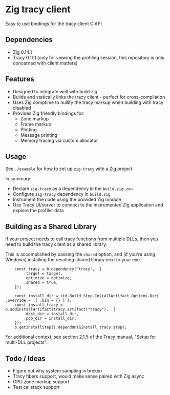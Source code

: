 # Zig tracy client
Easy to use bindings for the tracy client C API.

## Dependencies

* Zig 0.14.1
* Tracy 0.11.1 (only for viewing the profiling session, this repository is only concerned with client matters)

## Features

* Designed to integrate well with build.zig
* Builds and statically links the tracy client - perfect for cross-compilation
* Uses Zig comptime to nullify the tracy markup when building with tracy disabled
* Provides Zig friendly bindings for:
    * Zone markup
    * Frame markup
    * Plotting
    * Message printing
    * Memory tracing via custom allocator

## Usage

See `./example` for how to set up `zig-tracy` with a Zig project.

In summary:
* Declare `zig-tracy` as a dependency in the `build.zig.zon`
* Configure `zig-tracy` dependency in `build.zig`
* Instrument the code using the provided Zig module
* Use Tracy UI/server to connect to the instrumented Zig application and explore the profiler data

## Building as a Shared Library

If your project needs to call tracy functions from multiple DLLs, then you need to build the tracy client as a shared library.

This is accomplished by passing the `shared` option, and (if you're using Windows) installing the resulting shared library next to your exe.

```zig
    const tracy = b.dependency("tracy", .{
        .target = target,
        .optimize = optimize,
        .shared = true,
    });

    const install_dir = std.Build.Step.InstallArtifact.Options.Dir{ .override = .{ .bin = {} } };
    const install_tracy = b.addInstallArtifact(tracy.artifact("tracy"), .{
        .dest_dir = install_dir,
        .pdb_dir = install_dir,
    });
    b.getInstallStep().dependOn(&install_tracy.step);
```

For additional context, see section 2.1.5 of the Tracy manual, "Setup for multi-DLL projects".

## Todo / Ideas

* Figure out why system sampling is broken
* Tracy fibers support, would make sense paired with Zig async
* GPU zone markup support
* Test callstack support
